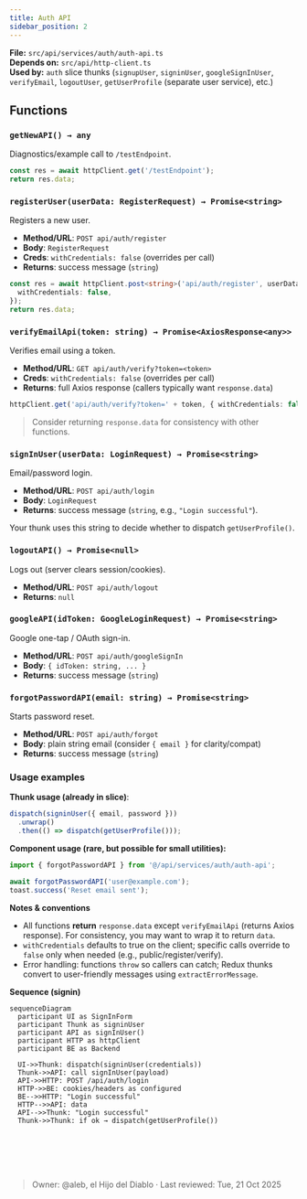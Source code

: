 ```yaml
---
title: Auth API
sidebar_position: 2
---
```


**File:** `src/api/services/auth/auth-api.ts`  
**Depends on:** `src/api/http-client.ts`  
**Used by:** `auth` slice thunks (`signupUser`, `signinUser`, `googleSignInUser`, `verifyEmail`, `logoutUser`, `getUserProfile` (separate user service), etc.)

## Functions

### `getNewAPI() → any`
Diagnostics/example call to `/testEndpoint`.

```ts
const res = await httpClient.get('/testEndpoint');
return res.data;
```

### `registerUser(userData: RegisterRequest) → Promise<string>`

Registers a new user.

- **Method/URL**: `POST api/auth/register`
- **Body**: `RegisterRequest`
- **Creds**: `withCredentials: false` (overrides per call)
- **Returns**: success message (`string`)

```ts
const res = await httpClient.post<string>('api/auth/register', userData, {
  withCredentials: false,
});
return res.data;
```

### `verifyEmailApi(token: string) → Promise<AxiosResponse<any>>`


Verifies email using a token.

- **Method/URL**: `GET api/auth/verify?token=<token>`
- **Creds**: `withCredentials: false` (overrides per call)
- **Returns**: full Axios response (callers typically want `response.data`)

```ts
httpClient.get('api/auth/verify?token=' + token, { withCredentials: false });
```

> Consider returning `response.data` for consistency with other functions.

### `signInUser(userData: LoginRequest) → Promise<string>`

Email/password login.

- **Method/URL**: `POST api/auth/login`
- **Body**: `LoginRequest`
- **Returns**: success message (`string`, e.g., `"Login successful"`).

Your thunk uses this string to decide whether to dispatch `getUserProfile()`.

### `logoutAPI() → Promise<null>`

Logs out (server clears session/cookies).

- **Method/URL**: `POST api/auth/logout`
- **Returns**: `null`

### `googleAPI(idToken: GoogleLoginRequest) → Promise<string>`

Google one-tap / OAuth sign-in.

- **Method/URL**: `POST api/auth/googleSignIn`
- **Body**: `{ idToken: string, ... }`
- **Returns**: success message (`string`)

### `forgotPasswordAPI(email: string) → Promise<string>`

Starts password reset.

- **Method/URL**: `POST api/auth/forgot`
- **Body**: plain string email (consider `{ email }` for clarity/compat)
- **Returns**: success message (`string`)

### Usage examples

**Thunk usage (already in slice)**:

```ts
dispatch(signinUser({ email, password }))
  .unwrap()
  .then(() => dispatch(getUserProfile()));
```

**Component usage (rare, but possible for small utilities):**

```ts
import { forgotPasswordAPI } from '@/api/services/auth/auth-api';

await forgotPasswordAPI('user@example.com');
toast.success('Reset email sent');
```

**Notes & conventions**

- All functions **return** `response.data` except `verifyEmailApi` (returns Axios response). For consistency, you may want to wrap it to return `data`.
- `withCredentials` defaults to true on the client; specific calls override to `false` only when needed (e.g., public/register/verify).
- Error handling: functions `throw` so callers can catch; Redux thunks convert to user-friendly messages using `extractErrorMessage`.

**Sequence (signin)**

```mermaid
sequenceDiagram
  participant UI as SignInForm
  participant Thunk as signinUser
  participant API as signInUser()
  participant HTTP as httpClient
  participant BE as Backend

  UI->>Thunk: dispatch(signinUser(credentials))
  Thunk->>API: call signInUser(payload)
  API->>HTTP: POST /api/auth/login
  HTTP->>BE: cookies/headers as configured
  BE-->>HTTP: "Login successful"
  HTTP-->>API: data
  API-->>Thunk: "Login successful"
  Thunk->>Thunk: if ok → dispatch(getUserProfile())
```

<br></br>
<br></br>
> Owner: @aleb, el Hijo del Diablo · Last reviewed: Tue, 21 Oct 2025